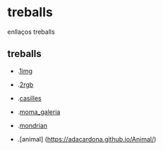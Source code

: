 # treballs
enllaços treballs

## treballs

* .[1img](https://adacardona.github.io/1img/)

* .[2rgb](https://adacardona.github.io/2rgb/)

* .[casilles](https://adacardona.github.io/Casilles/)

* .[moma_galeria](https://adacardona.github.io/moma_galeria/)

* .[mondrian](https://adacardona.github.io/mondrian/)

* .[animal] (https://adacardona.github.io/Animal/)

